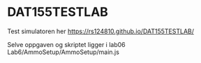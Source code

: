# DAT155TESTLAB
Test simulatoren her https://rs124810.github.io/DAT155TESTLAB/ </br>

Selve oppgaven og skriptet ligger i lab06 </br>
Lab6/AmmoSetup/AmmoSetup/main.js
